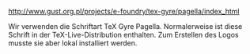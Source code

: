http://www.gust.org.pl/projects/e-foundry/tex-gyre/pagella/index_html

Wir verwenden die Schriftart TeX Gyre Pagella. Normalerweise ist diese
Schrift in der TeX-Live-Distribution enthalten. Zum Erstellen des Logos
musste sie aber lokal installiert werden.
